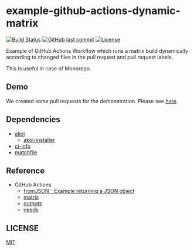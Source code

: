 # example-github-actions-dynamic-matrix

[![Build Status](https://github.com/suzuki-shunsuke/example-github-actions-dynamic-matrix/workflows/test/badge.svg)](https://github.com/suzuki-shunsuke/example-github-actions-dynamic-matrix/actions)
[![GitHub last commit](https://img.shields.io/github/last-commit/suzuki-shunsuke/example-github-actions-dynamic-matrix.svg)](https://github.com/suzuki-shunsuke/example-github-actions-dynamic-matrix)
[![License](http://img.shields.io/badge/license-mit-blue.svg?style=flat-square)](https://raw.githubusercontent.com/suzuki-shunsuke/example-github-actions-dynamic-matrix/master/LICENSE)

Example of GitHub Actions Workflow which runs a matrix build dynamically according to changed files in the pull request and pull request labels.

This is useful in case of Monorepo.

## Demo

We created some pull requests for the demonstration. Please see [here](https://github.com/suzuki-shunsuke/example-github-actions-dynamic-matrix/pulls?q=is%3Apr+is%3Aopen+label%3Ademo).

## Dependencies

* [akoi](https://github.com/suzuki-shunsuke/akoi)
  * [akoi-installer](https://github.com/suzuki-shunsuke/akoi-installer)
* [ci-info](https://github.com/suzuki-shunsuke/ci-info)
* [matchfile](https://github.com/suzuki-shunsuke/matchfile)

## Reference

* GitHub Actions
  * [fromJSON - Example returning a JSON object](https://docs.github.com/en/actions/reference/context-and-expression-syntax-for-github-actions#example-returning-a-json-object)
  * [matrix](https://docs.github.com/en/actions/reference/workflow-syntax-for-github-actions#jobsjob_idstrategymatrix)
  * [outputs](https://docs.github.com/en/actions/reference/workflow-syntax-for-github-actions#jobsjob_idoutputs)
  * [needs](https://docs.github.com/en/actions/reference/workflow-syntax-for-github-actions#jobsjob_idneeds)

## LICENSE

[MIT](LICENSE)


